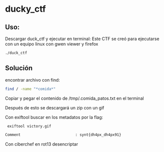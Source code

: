 # ducky_ctf

## Uso:
Descargar duck_ctf y ejecutar en terminal:
Este CTF se creó para ejecutarse con un equipo linux con gwen viewer y firefox

```bash
./duck_ctf
```

## Solución

encontrar archivo con find:

```bash
find / -name "*comida*"
```

Copiar y pegar el contenido de /tmp/.comida_patos.txt en el terminal

Después de esto se descargará un zip con un gif

Con exiftool buscar en los metadatos por la flag:

```bash
 exiftool victory.gif

Comment                         : synt{dh4px_dh4px91}

```

Con ciberchef en rot13 desencriptar


